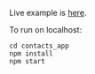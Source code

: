 Live example is [here](https://codesandbox.io/s/github/yunusemredilber/material-ui-starter).

To run on localhost:
```
cd contacts_app
npm install
npm start
 ```
